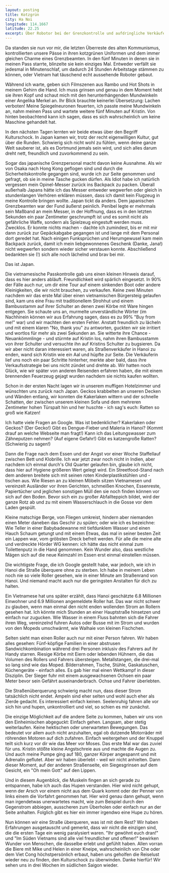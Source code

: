 ```yaml
---
layout: posting
title: Kotzgrün
city: Ha Noi
longitude: 114.1667
latitude: 22.25
excerpt: Über Robotor bei der Grenzkontrolle und aufdringliche Verkäufer, als auch vietnamesische Esskultur und das Abenteuer Straßenüberquerung. 
---
```


Da standen sie nun vor mir, die letzten Überreste des alten Kommunismus, kontrollierten unsere Pässe in ihren kotzgrünen Uniformen und dem immer gleichen Charme eines Grenzbeamten. In den fünf Minuten in denen sie in meinen Pass starrte, blinzelte sie kein einziges Mal. Entweder verfällt sie jedesmal in Minutenschlaf, um dadurch 24 Stunden Arbeitstage stämmen zu können, oder Vietnam hat täuschend echt aussehende Roboter gebaut.

Während ich warte, geben sich Filmszenen aus Rambo und Hot Shots in meinem Gehirn die Hand. Ich muss grinsen und genau in dem Moment hebt sie ihren Kopf und schaut mich mit den herunterhängenden Mundwinkeln einer Angelika Merkel an. Ihr Blick brauchte keinerlei Übersetzung: Lachen verboten! Meine Spiegelneuronen feuerten, ich passte meine Mundwinkeln an, nahm meinen Pass und wartete weitere fünf Minuten auf Kristin. Von hinten beobachtend kann ich sagen, dass es sich wahrscheinlich um keine Maschine gehandelt hat.

In den nächsten Tagen lernten wir beide etwas über den Begriff Kulturschock. In Japan kamen wir, trotz der recht eigenwilligen Kultur, gut über die Runden. Schwierig sich nicht wohl zu fühlen, wenn deine ganze Welt sauberer ist, als es Dortmund jemals sein wird, und sich alles darum dreht nett, freundlich und zuvorkommend zu sein. 

Sogar das japanische Grenzpersonal macht davon keine Ausnahme. Als wir von Osaka nach Hong Kong geflogen sind und durch die Sicherheitskontrolle gegangen sind, wurde ich zur Seite genommen und gefragt, ob sie in meine Tasche gucken dürfen. Als Idiot habe ich natürlich vergessen mein Opinel-Messer zurück ins Backpack zu packen. Überall außerhalb Japans hätte ich das Messer entweder wegwerfen oder gleich in stundenlangen Verhören erklären müssen, dass ich damit kein Flugzeug in meine Kontrolle bringen wollte. Japan tickt da anders. Dem japanischen Grenzbeamten war der Fund äußerst peinlich. Penibel legte er mehrmals sein Maßband an mein Messer, in der Hoffnung, dass es in den letzten Sekunden ein paar Zentimeter geschrumpft ist und es somit nicht als gefährliche Waffe, sondern als Spielzeug eingestuft werden muss. Zwecklos. Er konnte nichts machen - dachte ich zumindest, bis er mit mir dann zurück zur Gepäckabgabe gegangen ist und lange mit dem Personal dort geredet hat. Nach einigen Funksprüchen und Herumgewusel kam mein Backpack zurück, damit ich mein liebgewonnenes Geschenk (Danke, Jana!) nicht wegwerfen sondern wieder sicher verstauen konnte. Abschließend bedankten sie (!) sich alle noch lächelnd und brav bei mir. 

Das ist Japan.

Die vietnamesische Passkontrolle gab uns einen kleinen Hinweis darauf, dass es hier anders abläuft. Freundlichkeit wird spärlich eingesetzt. In 90% der Fälle auch nur, um dir eine Tour auf einem sinkenden Boot oder andere Kleinigkeiten, die wir nicht brauchen, zu verkaufen. Keine zwei Minuten nachdem wir das erste Mal über einen vietnamischen Bürgersteig gelaufen sind, kam uns eine Frau mit traditionellem Strohhut und einem Bambusstamm auf ihrer Schulter an denen zwei Körbe mit Ware hingen entgegen. Sie schaute uns an, murmelte unverständliche Wörter (im Nachhinein können wir aus Erfahrung sagen, dass es zu 99% "Buy from me!" war) und wir machten den ersten Fehler. Anstatt freundlich zu lächeln und mit einem klaren "No, thank you" zu antworten, guckten wir sie irritiert und wortlos für mehr als zwei Sekunden an. Sie witterte ihre Chance - Neuankömmlinge - und stürmte auf Kristin los, nahm ihren Bambusstamm von ihrer Schulter und versuchte ihn auf Kristins Schulter zu bugsieren. Da wir aber nicht daran interessiert waren, als Straßenverkäufer in Hanoi zu enden, wand sich Kristin wie ein Aal und hüpfte zur Seite. Die Verkäuferin lief uns noch ein paar Schritte hinterher, merkte aber bald, dass ihre Verkaufsstrategie bei uns nicht zündet und drehte ab. Wir hatten noch Glück, wie wir später von anderen Reisenden erfahren haben, die mit einem brennenden Feuerzeug gejagt wurden nachdem sie nichts kaufen wollten. 

Schon in der ersten Nacht lagen wir in unserem muffigen Hotelzimmer und wünschten uns zurück nach Japan. Geckos krabbelten an unseren Decken und Wänden entlang, wir konnten die Kakerlaken wittern und der schnelle Schatten, der zwischen unserem kleinen Sofa und dem mehreren Zentimeter hohen Türspalt hin und her huschte - ich sag's euch: Ratten so groß wie Katzen! 

Ich hatte viele Fragen an Google. Was ist bedenklicher? Kakerlaken oder Geckos? (Der Gecko!) Gibt es Dengue-Fieber und Maleria in Hanoi? (Kommt drauf an welche Webseite man fragt!) Kann ich das Leitungswasser zum Zähneputzen nehmen? (Auf eigene Gefahr!) Gibt es katzengroße Ratten? (Schwierig zu sagen!)  

Dann die Frage nach dem Essen und der Angst vor einer Woche Staffellauf zwischen Bett und Klobrille. Ich war jetzt zwar noch nicht in Indien, aber nachdem ich einmal durch's Old Quarter gelaufen bin, glaube ich nicht, dass hier auf Hygiene größeren Wert gelegt wird. Ein Streetfood-Stand nach dem anderen breitete sich mit seinen roten Kinderplastikstühlen und -tischen aus. Wie Riesen an zu kleinen Möbeln sitzen Vietnamesen und vereinzelt Ausländer vor ihren Gerichten, schmeißen Knochen, Essenreste, Papiertücher und jeglichen sonstigen Müll den sie noch finden können vor sich auf den Boden. Bevor sich ein zu großer Abfallteppich bildet, wird der ganze Rotz ab und zu mit einem Wasserschlauch in die Gosse vor dem Laden gespült. 

Kleine matschige Berge, von Fliegen umkreist, hindern aber niemanden einen Meter daneben das Geschir zu spülen; oder wie ich es bezeichne: Wie Teller in einer Babybadewanne mit tiefdunklem Wasser und einen Hauch Schaum getungt und mit einem Etwas, das mal in seiner besten Zeit ein Lappen war, vom gröbsten Dreck befreit werden. Für alle die meine alte und verdreckte Hörder WG kennen: ich hätte das nicht einmal zum Toilettenputz in die Hand genommen. Kein Wunder also, dass westliche Mägen sich auf die neue Keimzahl im Essen erst einmal einstellen müssen.

Die wichtigste Frage, die ich Google gestellt habe, war jedoch, wie ich in Hanoi die Straße überquere ohne zu sterben. Ich habe in meinem Leben noch nie so viele Roller gesehen, wie in einer Minute am Straßenrand von Hanoi. Und niemand macht auch nur die geringsten Anstalten für dich zu halten. 

Ein Vietnamese hat uns später erzählt, dass Hanoi geschätzte 6.8 Millionen Einwohner und 6.9 Millionen angemeldete Roller hat. Das war nicht schwer zu glauben, wenn man einmal den nicht enden wollenden Strom an Rollern gesehen hat. Ich könnte mich Stunden an einer Hauptstraße hinsetzen und einfach nur zugucken. Wie Wasser in einem Fluss bahnten sich die Fahrer ihren Weg, vereinzelnd fuhren Autos oder Busse mit im Strom und wurden von den Mopeds umschwärmt, wie Walhaie von kleinen Fischchen. 

Selten sieht man einen Roller auch nur mit einer Person fahren. Wir haben alles gesehen: Fünf-köpfige Familien in einer abstrusen Sandwichkombination während drei Personen inklusiv des Fahrers auf ihr Handy starren. Riesige Körbe mit Eiern oder lebenden Hühnern, die das Volumen des Rollers und Fahrers übersteigen. Metallstangen, die drei-mal so lang sind wie das Moped. Bilderrahmen, Tische, Stühle, Gaskatuschen, Küchengeräte - einfach alles. Es gab hier mal einen Wettkampf in dieser Disziplin. Der Sieger fuhr mit einem ausgewachsenen Ochsen ein paar Meter bevor sein Gefährt auseinanderbrach. Ochse und Fahrer überlebten.

Die Straßenüberquerung schwierig macht nun, dass dieser Strom tatsächlich nicht endet. Ampeln sind eher selten und wohl auch eher als Zierde gedacht. Es interessiert einfach keinen. Seelenruhig fahren alle vor sich hin und hupen, unkontrolliert und viel, so schien es mir zunächst. 

Die einzige Möglichkeit auf die andere Seite zu kommen, haben wir uns von den Einheimischen abgeguckt: Einfach gehen. Langsam, aber stetig weiterlaufen. Keine hektischen oder unerwarteten Bewegungen. Das bedeutet vor allem auch nicht anzuhalten, egal ob dutzende Motorräder mit röhrenden Motoren auf dich zufahren. Einfach weitergehen und der Knuppel teilt sich kurz vor dir wie das Meer vor Moses. Das erste Mal war das zuviel für uns. Kristin stößte kleine Angstschreie aus und machte die Augen zu. Und auch meine Pumpe ging auf 180, ganzer Körper angespannt und mit Adrenalin geflutet. Aber wir haben überlebt - weil wir nicht anhielten. Dann dieser Moment, auf der anderen Straßenseite, ein Siegesgrinsen auf dem Gesicht, ein "Oh mein Gott" auf den Lippen. 

Und in diesem Augenblick, die Muskeln fingen an sich gerade zu entspannen, habe ich auch das Hupen verstanden. Hier wird nicht gehupt, wenn der Arsch vor einem nicht aus dem Quark kommt oder der Penner von links einem die Vorfahrt genommen hat. Hier wird genau dann gehupt, wenn man irgendetwas unerwartetes macht, wie zum Beispiel durch den Gegenstrom abbiegen, ausscheren zum Überholen oder einfach nur an der Seite anhalten. Folglich gibt es hier ein immer irgendwo eine Hupe zu hören.

Nun können wir eine Straße überqueren, was ist mit dem Rest? Wir haben Erfahrungen ausgetauscht und gemerkt, dass wir nicht die einzigen sind, die die ersten Tage ein wenig paralysiert waren. "Ihr gewöhnt euch dran!" und "Im Süden Vietnams sind alle viel freundlicher und offener!" bewirken Wunder von Menschen, die dasselbe erlebt und gefühlt haben. Allen vorran die Biere mit Mike und Helen in einer Kneipe, wahrscheinlich von Che oder dem Viet Cong höchstpersönlich erbaut, haben uns geholfen die Reiselust wieder neu zu finden, den Kulturschock zu überwinden. Danke hierfür! Wir sehen uns in drei Wochen im südlichen Saigon wieder.